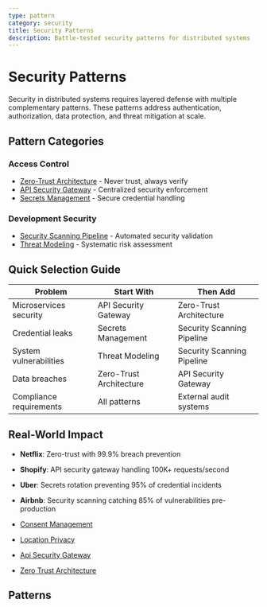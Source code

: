 ```yaml
---
type: pattern
category: security
title: Security Patterns
description: Battle-tested security patterns for distributed systems
---
```


# Security Patterns

Security in distributed systems requires layered defense with multiple complementary patterns. These patterns address authentication, authorization, data protection, and threat mitigation at scale.

## Pattern Categories

### Access Control
- [Zero-Trust Architecture](zero-trust-architecture.md) - Never trust, always verify
- [API Security Gateway](api-security-gateway.md) - Centralized security enforcement
- [Secrets Management](secrets-management.md) - Secure credential handling

### Development Security
- [Security Scanning Pipeline](security-scanning-pipeline.md) - Automated security validation
- [Threat Modeling](threat-modeling.md) - Systematic risk assessment

## Quick Selection Guide

| Problem | Start With | Then Add |
|---------|------------|----------|
| Microservices security | API Security Gateway | Zero-Trust Architecture |
| Credential leaks | Secrets Management | Security Scanning Pipeline |
| System vulnerabilities | Threat Modeling | Security Scanning Pipeline |
| Data breaches | Zero-Trust Architecture | API Security Gateway |
| Compliance requirements | All patterns | External audit systems |

## Real-World Impact

- **Netflix**: Zero-trust with 99.9% breach prevention
- **Shopify**: API security gateway handling 100K+ requests/second
- **Uber**: Secrets rotation preventing 95% of credential incidents
- **Airbnb**: Security scanning catching 85% of vulnerabilities pre-production

- [Consent Management](consent-management.md)
- [Location Privacy](location-privacy.md)
- [Api Security Gateway](api-security-gateway.md)
- [Zero Trust Architecture](zero-trust-architecture.md)

## Patterns

